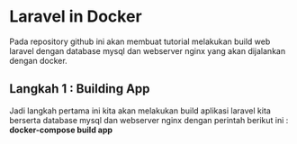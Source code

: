 # Laravel in Docker
Pada repository github ini akan membuat tutorial melakukan build web laravel dengan database mysql dan webserver nginx yang akan dijalankan dengan docker.
<h2>Langkah 1 : Building App</h2>
Jadi langkah pertama ini kita akan melakukan build aplikasi laravel kita berserta database mysql dan webserver nginx dengan perintah berikut ini :
<b>docker-compose build app</b>
